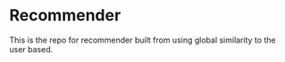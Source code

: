 # Recommender
This is the repo for recommender built from using global similarity to the user based.
